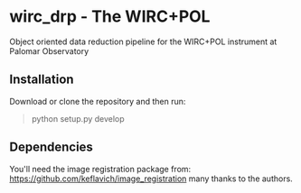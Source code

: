# wirc_drp - The WIRC+POL

Object oriented data reduction pipeline for the WIRC+POL instrument at Palomar Observatory

## Installation

Download or clone the repository and then run:
> python setup.py develop

## Dependencies

You'll need the image registration package from:
<https://github.com/keflavich/image_registration>
many thanks to the authors.
